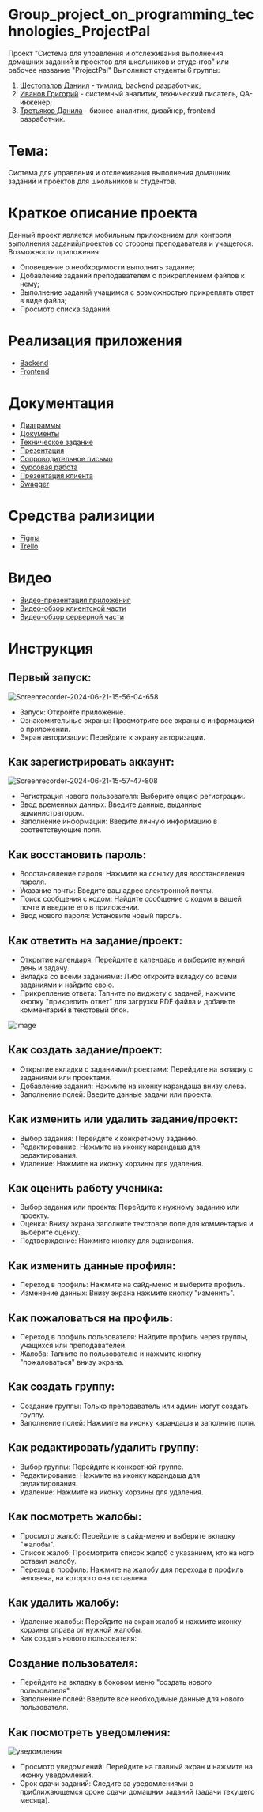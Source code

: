 # Group_project_on_programming_technologies_ProjectPal
Проект "Система для управления и отслеживания выполнения домашних заданий и проектов для школьников и студентов" или рабочее название "ProjectPal"
Выполняют студенты 6 группы:
  1. [Шестопалов Даниил](https://github.com/daniilShestopalov) - тимлид, backend разработчик;
  2. [Иванов Григорий](https://github.com/ImMortalUser) - системный аналитик, технический писатель, QA-инженер;
  3. [Третьяков Данила](https://github.com/Ertnad) - бизнес-аналитик, дизайнер, frontend разработчик.
# Тема:
Система для управления и отслеживания выполнения домашних заданий и проектов для школьников и студентов.
# Краткое описание проекта
Данный проект является мобильным приложением для контроля выполнения заданий/проектов со стороны преподавателя и учащегося. Возможности приложения:
- Оповещение о необходимости выполнить задание;
- Добавление заданий преподавателем с прикреплением файлов к нему;
- Выполнение заданий учащимся с возможностью прикреплять ответ в виде файла;
- Просмотр списка заданий.
# Реализация приложения
- [Backend](https://github.com/daniilShestopalov/Group_project_on_programming-_technologies-ProjectPal-/tree/main/Backend)
- [Frontend](https://github.com/daniilShestopalov/Group_project_on_programming-_technologies-ProjectPal-/tree/main/Frontend)
# Документация
- [Диаграммы](https://github.com/daniilShestopalov/Group_project_on_programming-_technologies-ProjectPal-/tree/main/Diagrams)
- [Документы](https://github.com/daniilShestopalov/Group_project_on_programming-_technologies-ProjectPal-/tree/main/Documents)
- [Техническое задание](https://github.com/daniilShestopalov/Group_project_on_programming-_technologies-ProjectPal-/blob/main/Documents/TZ.pdf)
- [Презентация](https://github.com/daniilShestopalov/Group_project_on_programming-_technologies-ProjectPal-/blob/main/Documents/%D0%9F%D1%80%D0%B5%D0%B7%D0%B5%D0%BD%D1%82%D0%B0%D1%86%D0%B8%D1%8F%20ProjectPal.pptx)
- [Сопроводительное письмо](https://github.com/daniilShestopalov/Group_project_on_programming-_technologies-ProjectPal-/blob/main/Documents/%D0%A1%D0%BE%D0%BF%D1%80%D0%BE%D0%B2%D0%BE%D0%B4%D0%B8%D1%82%D0%B5%D0%BB%D1%8C%D0%BD%D0%BE%D0%B5%20%D0%BF%D0%B8%D1%81%D1%8C%D0%BC%D0%BE.pdf)
- [Курсовая работа](https://github.com/daniilShestopalov/Group_project_on_programming-_technologies-ProjectPal-/blob/main/Documents/%D0%9A%D1%83%D1%80%D1%81%D0%BE%D0%B2%D0%B0%D1%8F/%D0%9A%D1%83%D1%80%D1%81%D0%BE%D0%B2%D0%BE%D0%B9-%D0%BF%D1%80%D0%BE%D0%B5%D0%BA%D1%82.pdf)
- [Презентация клиента](https://github.com/daniilShestopalov/Group_project_on_programming-_technologies-ProjectPal-/blob/main/Documents/%D0%9E%D0%B1%D0%B7%D0%BE%D1%80%20%D0%BA%D0%BB%D0%B8%D0%B5%D0%BD%D1%82%D0%B0%20ProjectPal.pptx)
- [Swagger](http://5.187.83.11:8080/swagger-ui/index.html)
# Средства рализиции
- [Figma](https://www.figma.com/file/S7XxRPfQKmesjIxc8riuUV/ProjectPal?type=design&node-id=0%3A1&mode=design&t=DXrIDECJ5bJ7ee6C-1)
- [Trello](https://trello.com/invite/b/gXJcIMx4/ATTI2618eef655ef09bb2d0c8ff3fc2abc842EF5F6AA/приложение-projectpal)
# Видео
- [Видео-презентация приложения](https://youtu.be/7_Ka6pkawLM)
- [Видео-обзор клиентской части](https://youtu.be/GJ2GntVlOSs)
- [Видео-обзор серверной части](https://youtu.be/_D5ZkuGC0RE)
# Инструкция
## Первый запуск:
![Screenrecorder-2024-06-21-15-56-04-658](https://github.com/daniilShestopalov/Group_project_on_programming-_technologies-ProjectPal-/assets/90501362/9535004e-967b-42be-b0e0-d6bd5681e760)
- Запуск: Откройте приложение.
- Ознакомительные экраны: Просмотрите все экраны с информацией о приложении.
- Экран авторизации: Перейдите к экрану авторизации.
## Как зарегистрировать аккаунт:
![Screenrecorder-2024-06-21-15-57-47-808](https://github.com/daniilShestopalov/Group_project_on_programming-_technologies-ProjectPal-/assets/90501362/b12d7360-2f74-40fa-a560-09f63096dfda)
- Регистрация нового пользователя: Выберите опцию регистрации.
- Ввод временных данных: Введите данные, выданные администратором.
- Заполнение информации: Введите личную информацию в соответствующие поля.
## Как восстановить пароль:
- Восстановление пароля: Нажмите на ссылку для восстановления пароля.
- Указание почты: Введите ваш адрес электронной почты.
- Поиск сообщения с кодом: Найдите сообщение с кодом в вашей почте и введите его в приложении.
- Ввод нового пароля: Установите новый пароль.
## Как ответить на задание/проект:
- Открытие календаря: Перейдите в календарь и выберите нужный день и задачу.
- Вкладка со всеми заданиями: Либо откройте вкладку со всеми заданиями и найдите свою.
- Прикрепление ответа: Тапните по виджету с задачей, нажмите кнопку "прикрепить ответ" для загрузки PDF файла и добавьте комментарий в текстовый блок.

![image](https://github.com/daniilShestopalov/Group_project_on_programming-_technologies-ProjectPal-/assets/90501362/e452cd77-8824-4e60-b644-5c3f9f24a259)
## Как создать задание/проект:
- Открытие вкладки с заданиями/проектами: Перейдите на вкладку с заданиями или проектами.
- Добавление задания: Нажмите на иконку карандаша внизу слева.
- Заполнение полей: Введите данные задачи или проекта.
## Как изменить или удалить задание/проект:
- Выбор задания: Перейдите к конкретному заданию.
- Редактирование: Нажмите на иконку карандаша для редактирования.
- Удаление: Нажмите на иконку корзины для удаления.
## Как оценить работу ученика:
- Выбор задания или проекта: Перейдите к нужному заданию или проекту.
- Оценка: Внизу экрана заполните текстовое поле для комментария и выберите оценку.
- Подтверждение: Нажмите кнопку для оценивания.
## Как изменить данные профиля:
- Переход в профиль: Нажмите на сайд-меню и выберите профиль.
- Изменение данных: Внизу экрана нажмите кнопку "изменить".
## Как пожаловаться на профиль:
- Переход в профиль пользователя: Найдите профиль через группы, учащихся или преподавателей.
- Жалоба: Тапните по пользователю и нажмите кнопку "пожаловаться" внизу экрана.
## Как создать группу:
- Создание группы: Только преподаватель или админ могут создать группу.
- Заполнение полей: Нажмите на иконку карандаша и заполните поля.
## Как редактировать/удалить группу:
- Выбор группы: Перейдите к конкретной группе.
- Редактирование: Нажмите на иконку карандаша для редактирования.
- Удаление: Нажмите на иконку корзины для удаления.
## Как посмотреть жалобы:
- Просмотр жалоб: Перейдите в сайд-меню и выберите вкладку "жалобы".
- Список жалоб: Просмотрите список жалоб с указанием, кто на кого оставил жалобу.
- Переход в профиль: Нажмите на жалобу для перехода в профиль человека, на которого она оставлена.
## Как удалить жалобу:
- Удаление жалобы: Перейдите на экран жалоб и нажмите иконку корзины справа от нужной жалобы.
- Как создать нового пользователя:
## Создание пользователя: 
- Перейдите на вкладку в боковом меню "создать нового пользователя".
- Заполнение полей: Введите все необходимые данные для нового пользователя.
## Как посмотреть уведомления:
![уведомления](https://github.com/daniilShestopalov/Group_project_on_programming-_technologies-ProjectPal-/assets/90501362/fd2b87b3-c1c1-4c8a-92fb-46a1d6ff6cb1)
- Просмотр уведомлений: Перейдите на главный экран и нажмите на иконку уведомлений.
- Срок сдачи заданий: Следите за уведомлениями о приближающемся сроке сдачи домашних заданий (задачи текущего месяца).
